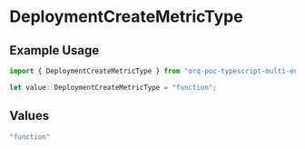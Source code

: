# DeploymentCreateMetricType

## Example Usage

```typescript
import { DeploymentCreateMetricType } from "orq-poc-typescript-multi-env-version/models/operations";

let value: DeploymentCreateMetricType = "function";
```

## Values

```typescript
"function"
```